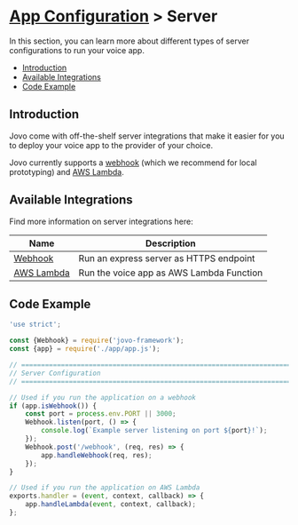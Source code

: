 ﻿# [App Configuration](../) > Server

In this section, you can learn more about different types of server configurations to run your voice app.

* [Introduction](#introduction)
* [Available Integrations](#available-integrations)
* [Code Example](#code-example)


## Introduction

Jovo come with off-the-shelf server integrations that make it easier for you to deploy your voice app to the provider of your choice.

Jovo currently supports a [webhook](./webhook.md './server/webhook') (which we recommend for local prototyping) and [AWS Lambda](./aws-lambda.md './server/aws-lambda'). 

## Available Integrations

Find more information on server integrations here:

Name | Description
------------ | -------------
[Webhook](./webhook.md '/server/webhook') | Run an express server as HTTPS endpoint
[AWS Lambda](./webhook.md '/server/webhook') | Run the voice app as AWS Lambda Function


## Code Example

```javascript
'use strict';

const {Webhook} = require('jovo-framework');
const {app} = require('./app/app.js');

// =================================================================================
// Server Configuration
// =================================================================================

// Used if you run the application on a webhook
if (app.isWebhook()) {
    const port = process.env.PORT || 3000;
    Webhook.listen(port, () => {
        console.log(`Example server listening on port ${port}!`);
    });
    Webhook.post('/webhook', (req, res) => {
        app.handleWebhook(req, res);
    });
}

// Used if you run the application on AWS Lambda
exports.handler = (event, context, callback) => {
    app.handleLambda(event, context, callback);
};
```

<!--[metadata]: {"title": "Server Configuration", 
                "description": "Host your Alexa Skill and Google Action on AWS Lambda or a Webserver with Jovo.",
                "activeSections": ["configuration", "server", "server_index"],
                "expandedSections": "configuration",
                "inSections": "configuration",
                "breadCrumbs": {"Docs": "framework/docs",
				"App Configuration": "framework/docs/app-configuration",
                                "Server": ""
                                },
		"commentsID": "framework/docs/server"
                }-->
